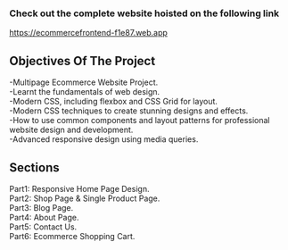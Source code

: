 ### Check out the complete website hoisted on the following link
https://ecommercefrontend-f1e87.web.app


## Objectives Of The Project
-Multipage Ecommerce Website Project.\
-Learnt the fundamentals of web design.\
-Modern CSS, including flexbox and CSS Grid for layout.\
-Modern CSS techniques to create stunning designs and effects.\
-How to use common components and layout patterns for professional website design and development.\
-Advanced responsive design using media queries.


## Sections
Part1: Responsive Home Page Design.\
Part2: Shop Page & Single Product Page.\
Part3: Blog Page.\
Part4: About Page.\
Part5: Contact Us.\
Part6: Ecommerce Shopping Cart.
